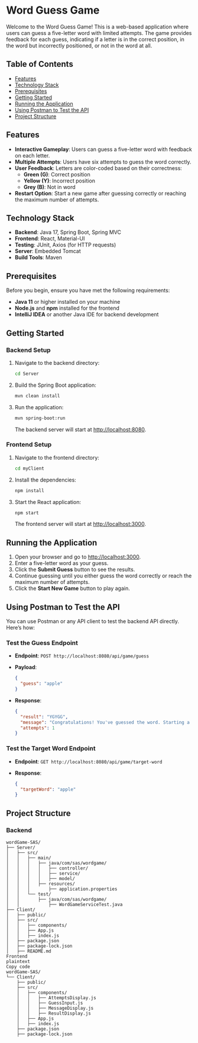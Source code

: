 # Word Guess Game

Welcome to the Word Guess Game! This is a web-based application where users can guess a five-letter word with limited attempts. The game provides feedback for each guess, indicating if a letter is in the correct position, in the word but incorrectly positioned, or not in the word at all.

## Table of Contents

- [Features](#features)
- [Technology Stack](#technology-stack)
- [Prerequisites](#prerequisites)
- [Getting Started](#getting-started)
- [Running the Application](#running-the-application)
- [Using Postman to Test the API](#using-postman-to-test-the-api)
- [Project Structure](#project-structure)

## Features

- **Interactive Gameplay**: Users can guess a five-letter word with feedback on each letter.
- **Multiple Attempts**: Users have six attempts to guess the word correctly.
- **User Feedback**: Letters are color-coded based on their correctness:
  - **Green (G)**: Correct position
  - **Yellow (Y)**: Incorrect position
  - **Grey (B)**: Not in word
- **Restart Option**: Start a new game after guessing correctly or reaching the maximum number of attempts.

## Technology Stack

- **Backend**: Java 17, Spring Boot, Spring MVC
- **Frontend**: React, Material-UI
- **Testing**: JUnit, Axios (for HTTP requests)
- **Server**: Embedded Tomcat
- **Build Tools**: Maven

## Prerequisites

Before you begin, ensure you have met the following requirements:

- **Java 11** or higher installed on your machine
- **Node.js** and **npm** installed for the frontend
- **IntelliJ IDEA** or another Java IDE for backend development
## Getting Started

### Backend Setup

1. Navigate to the backend directory:

    ```bash
    cd Server
    ```

2. Build the Spring Boot application:

    ```bash
    mvn clean install
    ```

3. Run the application:

    ```bash
    mvn spring-boot:run
    ```

   The backend server will start at [http://localhost:8080](http://localhost:8080).

### Frontend Setup

1. Navigate to the frontend directory:

    ```bash
    cd myClient
    ```

2. Install the dependencies:

    ```bash
    npm install
    ```

3. Start the React application:

    ```bash
    npm start
    ```

   The frontend server will start at [http://localhost:3000](http://localhost:3000).

## Running the Application

1. Open your browser and go to [http://localhost:3000](http://localhost:3000).
2. Enter a five-letter word as your guess.
3. Click the **Submit Guess** button to see the results.
4. Continue guessing until you either guess the word correctly or reach the maximum number of attempts.
5. Click the **Start New Game** button to play again.

## Using Postman to Test the API

You can use Postman or any API client to test the backend API directly. Here’s how:

### Test the Guess Endpoint

- **Endpoint**: `POST http://localhost:8080/api/game/guess`
- **Payload**:

    ```json
    {
      "guess": "apple"
    }
    ```

- **Response**:

    ```json
    {
      "result": "YGYGG",
      "message": "Congratulations! You've guessed the word. Starting a new game!",
      "attempts": 1
    }
    ```

### Test the Target Word Endpoint

- **Endpoint**: `GET http://localhost:8080/api/game/target-word`
- **Response**:

    ```json
    {
      "targetWord": "apple"
    }
    ```

## Project Structure

### Backend

```plaintext
wordGame-SAS/
├── Server/
│   ├── src/
│   │   ├── main/
│   │   │   ├── java/com/sas/wordgame/
│   │   │   │   ├── controller/
│   │   │   │   ├── service/
│   │   │   │   ├── model/
│   │   │   ├── resources/
│   │   │       ├── application.properties
│   │   └── test/
│   │       ├── java/com/sas/wordgame/
│   │           ├── WordGameServiceTest.java
├── Client/
│   ├── public/
│   ├── src/
│   │   ├── components/
│   │   ├── App.js
│   │   ├── index.js
│   ├── package.json
│   ├── package-lock.json
│   ├── README.md
Frontend
plaintext
Copy code
wordGame-SAS/
└── Client/
    ├── public/
    ├── src/
    │   ├── components/
    │   │   ├── AttemptsDisplay.js
    │   │   ├── GuessInput.js
    │   │   ├── MessageDisplay.js
    │   │   ├── ResultDisplay.js
    │   ├── App.js
    │   ├── index.js
    ├── package.json
    ├── package-lock.json

